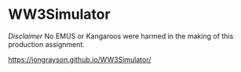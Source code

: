 # WW3Simulator

*Disclaimer* 
No EMUS or Kangaroos were harmed in the making of this production assignment.

https://jongrayson.github.io/WW3Simulator/
